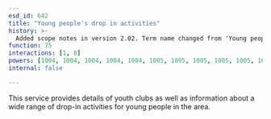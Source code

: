 ```yaml
---
esd_id: 642
title: "Young people's drop in activities"
history: >-
  Added scope notes in version 2.02. Term name changed from 'Young people's drop-in activities' to 'Children and young people - drop in activities' in version 3.00. Name changed to 'Young people's drop in activities' in version 4.00.
function: 75
interactions: [1, 8]
powers: [1004, 1004, 1004, 1004, 1004, 1005, 1005, 1005, 1005, 1005, 1006, 1006, 1006, 1006, 1006, 1006, 1007, 1007, 1007, 1007, 1007]
internal: false

---
```


This service provides details of youth clubs as well as information about a wide range of drop-in activities for young people in the area.

